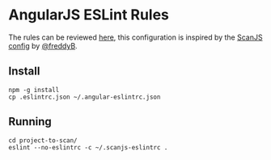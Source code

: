 # AngularJS ESLint Rules

The rules can be reviewed [here](https://github.com/LewisArdern/eslint-plugin-angularjs-security-rules), this configuration is inspired by the [ScanJS config](https://github.com/mozfreddyb/eslint-config-scanjs) by [@freddyB](https://twitter.com/freddyb). 

## Install
```
npm -g install
cp .eslintrc.json ~/.angular-eslintrc.json
```

## Running
```
cd project-to-scan/
eslint --no-eslintrc -c ~/.scanjs-eslintrc .
```